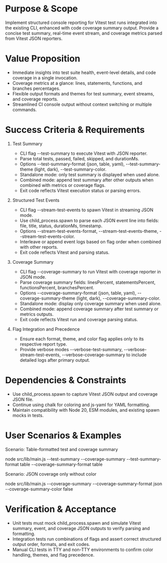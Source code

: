 # Purpose & Scope

Implement structured console reporting for Vitest test runs integrated into the existing CLI, enhanced with code coverage summary output. Provide a concise test summary, real-time event stream, and coverage metrics parsed from Vitest JSON reporters.

# Value Proposition

- Immediate insights into test suite health, event-level details, and code coverage in a single invocation.
- Coverage metrics at a glance: lines, statements, functions, and branches percentages.
- Flexible output formats and themes for test summary, event streams, and coverage reports.
- Streamlined CI console output without context switching or multiple commands.

# Success Criteria & Requirements

1. Test Summary
   - CLI flag --test-summary to execute Vitest with JSON reporter.
   - Parse total tests, passed, failed, skipped, and durationMs.
   - Options --test-summary-format (json, table, yaml), --test-summary-theme (light, dark), --test-summary-color.
   - Standalone mode: only test summary is displayed when used alone.
   - Combined mode: append test summary after other outputs when combined with metrics or coverage flags.
   - Exit code reflects Vitest execution status or parsing errors.

2. Structured Test Events
   - CLI flag --stream-test-events to spawn Vitest in streaming JSON mode.
   - Use child_process.spawn to parse each JSON event line into fields: file, title, status, durationMs, timestamp.
   - Options --stream-test-events-format, --stream-test-events-theme, --stream-test-events-color.
   - Interleave or append event logs based on flag order when combined with other reports.
   - Exit code reflects Vitest and parsing status.

3. Coverage Summary
   - CLI flag --coverage-summary to run Vitest with coverage reporter in JSON mode.
   - Parse coverage summary fields: linesPercent, statementsPercent, functionsPercent, branchesPercent.
   - Options --coverage-summary-format (json, table, yaml), --coverage-summary-theme (light, dark), --coverage-summary-color.
   - Standalone mode: display only coverage summary when used alone.
   - Combined mode: append coverage summary after test summary or metrics outputs.
   - Exit code reflects Vitest run and coverage parsing status.

4. Flag Integration and Precedence
   - Ensure each format, theme, and color flag applies only to its respective report type.
   - Provide verbose modes --verbose-test-summary, --verbose-stream-test-events, --verbose-coverage-summary to include detailed logs after primary output.

# Dependencies & Constraints

- Use child_process.spawn to capture Vitest JSON output and coverage JSON file.
- Continue using chalk for coloring and js-yaml for YAML formatting.
- Maintain compatibility with Node 20, ESM modules, and existing spawn mocks in tests.

# User Scenarios & Examples

Scenario: Table-formatted test and coverage summary

  node src/lib/main.js --test-summary --coverage-summary --test-summary-format table --coverage-summary-format table

Scenario: JSON coverage only without color

  node src/lib/main.js --coverage-summary --coverage-summary-format json --coverage-summary-color false

# Verification & Acceptance

- Unit tests must mock child_process.spawn and simulate Vitest summary, event, and coverage JSON outputs to verify parsing and formatting.
- Integration tests run combinations of flags and assert correct structured output order, formats, and exit codes.
- Manual CLI tests in TTY and non-TTY environments to confirm color handling, themes, and flag precedence.